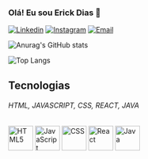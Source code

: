 

### Olá! Eu sou Erick Dias 👋

[![Linkedin](https://img.shields.io/badge/LinkedIn-0077B5?style=for-the-badge&logo=linkedin&logoColor=white)](https://www.linkedin.com/in/erick-dias34242/)
[![Instagram](https://img.shields.io/badge/Instagram-E4405F?style=for-the-badge&logo=instagram&logoColor=white)](https://www.instagram.com/_erick.dias/)
[![Email](https://img.shields.io/badge/Gmail-D14836?style=for-the-badge&logo=gmail&logoColor=white)](https://mail.google.com/mail/u/0/#inbox?compose=CllgCKCDlgwwPwDxmbFlPMhXqpwgcwjbHdFdZhcgMMBfvTFHVlGSgLLTWBfLSksnrCNtwsfgTsq)

![Anurag's GitHub stats](https://github-readme-stats.vercel.app/api?username=erick-dias&show_icons=true&theme=radical)

![Top Langs](https://github-readme-stats.vercel.app/api/top-langs/?username=erick-dias&layout=compact)

## Tecnologias
###### HTML, JAVASCRIPT, CSS, REACT, JAVA

  
<div style="display: inline-block">
  <img align="center" alt="HTML5" src="https://img.icons8.com/?size=100&id=20909&format=png&color=000000" width="50" height="50"/>
  <img align="center" alt="JavaScript" src="https://img.icons8.com/?size=100&id=108784&format=png&color=000000" width="50" height="50"/>
  <img align="center" alt="CSS" src="https://img.icons8.com/?size=100&id=21278&format=png&color=000000" width="50" height="50"/>
   <img align="center" alt="React" src="https://img.icons8.com/?size=100&id=bzf0DqjXFHIW&format=png&color=000000" width="50" height="50"/>
  <img align="center" alt="Java" src="https://img.icons8.com/?size=100&id=Pd2x9GWu9ovX&format=png&color=000000" width="50" height="50"/>
 
</div>                                    


